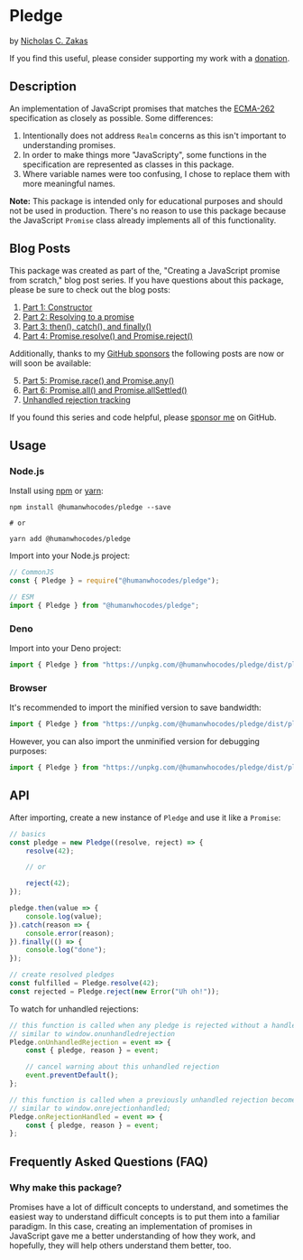 # Pledge

by [Nicholas C. Zakas](https://humanwhocodes.com)

If you find this useful, please consider supporting my work with a [donation](https://humanwhocodes.com/donate).

## Description

An implementation of JavaScript promises that matches the [ECMA-262](https://www.ecma-international.org/ecma-262/11.0/index.html#sec-promise-objects) specification as closely as possible. Some differences:

1. Intentionally does not address `Realm` concerns as this isn't important to understanding promises.
2. In order to make things more "JavaScripty", some functions in the specification are represented as classes in this package.
3. Where variable names were too confusing, I chose to replace them with more meaningful names.

**Note:** This package is intended only for educational purposes and should not be used in production. There's no reason to use this package because the JavaScript `Promise` class already implements all of this functionality.

## Blog Posts

This package was created as part of the, "Creating a JavaScript promise from scratch," blog post series. If you have questions about this package, please be sure to check out the blog posts:

1. [Part 1: Constructor](https://humanwhocodes.com/blog/2020/09/creating-javascript-promise-from-scratch-constructor/)
2. [Part 2: Resolving to a promise](https://humanwhocodes.com/blog/2020/09/creating-javascript-promise-from-scratch-resolving-to-a-promise/)
3. [Part 3: then(), catch(), and finally()](https://humanwhocodes.com/blog/2020/10/creating-javascript-promise-from-scratch-then-catch-finally/)
4. [Part 4: Promise.resolve() and Promise.reject()](https://humanwhocodes.com/blog/2020/10/creating-javascript-promise-from-scratch-promise-resolve-reject/)

Additionally, thanks to my [GitHub sponsors](https://github.com/sponsors/nzakas) the following posts are now or will soon be available:

5. [Part 5: Promise.race() and Promise.any()](https://humanwhocodes.com/blog/2020/11/creating-javascript-promise-from-scratch-promise-race-any/)
6. [Part 6: Promise.all() and Promise.allSettled()](https://humanwhocodes.com/blog/2020/12/creating-javascript-promise-from-scratch-promise-all-allsettled/)
7. [Unhandled rejection tracking](https://humanwhocodes.com/blog/2021/01/creating-javascript-promise-from-scratch-unhandled-rejection-tracking/)

If you found this series and code helpful, please [sponsor me](https://github.com/sponsors/nzakas) on GitHub.

## Usage

### Node.js

Install using [npm][npm] or [yarn][yarn]:

```
npm install @humanwhocodes/pledge --save

# or

yarn add @humanwhocodes/pledge
```

Import into your Node.js project:

```js
// CommonJS
const { Pledge } = require("@humanwhocodes/pledge");

// ESM
import { Pledge } from "@humanwhocodes/pledge";
```

### Deno

Import into your Deno project:

```js
import { Pledge } from "https://unpkg.com/@humanwhocodes/pledge/dist/pledge.js";
```

### Browser

It's recommended to import the minified version to save bandwidth:

```js
import { Pledge } from "https://unpkg.com/@humanwhocodes/pledge/dist/pledge.min.js";
```

However, you can also import the unminified version for debugging purposes:

```js
import { Pledge } from "https://unpkg.com/@humanwhocodes/pledge/dist/pledge.js";
```

## API

After importing, create a new instance of `Pledge` and use it like a `Promise`:

```js
// basics
const pledge = new Pledge((resolve, reject) => {
    resolve(42);

    // or

    reject(42);
});

pledge.then(value => {
    console.log(value);
}).catch(reason => {
    console.error(reason);
}).finally(() => {
    console.log("done");
});

// create resolved pledges
const fulfilled = Pledge.resolve(42);
const rejected = Pledge.reject(new Error("Uh oh!"));
```

To watch for unhandled rejections:

```js
// this function is called when any pledge is rejected without a handler
// similar to window.onunhandledrejection
Pledge.onUnhandledRejection = event => {
    const { pledge, reason } = event;

    // cancel warning about this unhandled rejection
    event.preventDefault();
};

// this function is called when a previously unhandled rejection becomes handled
// similar to window.onrejectionhandled;
Pledge.onRejectionHandled = event => {
    const { pledge, reason } = event;
};
```

## Frequently Asked Questions (FAQ)

### Why make this package?

Promises have a lot of difficult concepts to understand, and sometimes the easiest way to understand difficult concepts is to put them into a familiar paradigm. In this case, creating an implementation of promises in JavaScript gave me a better understanding of how they work, and hopefully, they will help others understand them better, too.

[npm]: https://npmjs.com/
[yarn]: https://yarnpkg.com/
